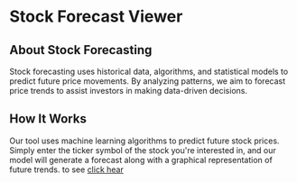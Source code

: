 # Stock Forecast Viewer

## About Stock Forecasting 
  Stock forecasting uses historical data, algorithms, and statistical models to predict future price movements. By analyzing patterns, we aim to forecast price trends to assist investors in making data-driven decisions.


## How It Works
  Our tool uses machine learning algorithms to predict future stock prices. Simply enter the ticker symbol of the stock you're interested in, and our model will generate a forecast along with a graphical representation of future trends.
  to see <a href='https://githubriddhi.github.io/Stockforcasting/'> click hear </a>
